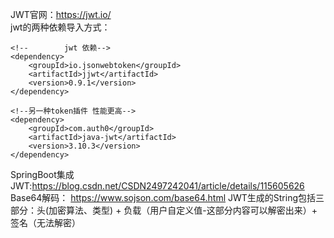 JWT官网：https://jwt.io/  <br/>
jwt的两种依赖导入方式：
```
<!--        jwt 依赖-->
<dependency>
    <groupId>io.jsonwebtoken</groupId>
    <artifactId>jjwt</artifactId>
    <version>0.9.1</version>
</dependency>

<!--另一种token插件 性能更高-->
<dependency>
    <groupId>com.auth0</groupId>
    <artifactId>java-jwt</artifactId>
    <version>3.10.3</version>
</dependency>
```
SpringBoot集成JWT:https://blog.csdn.net/CSDN2497242041/article/details/115605626 <br/>
Base64解码： https://www.sojson.com/base64.html
JWT生成的String包括三部分：头(加密算法、类型) + 负载（用户自定义值-这部分内容可以解密出来）+ 签名（无法解密）